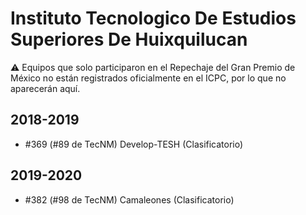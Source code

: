 # Instituto Tecnologico De Estudios Superiores De Huixquilucan

:warning: Equipos que solo participaron en el Repechaje del Gran Premio de México no están registrados oficialmente en el ICPC, por lo que no aparecerán aquí.

## 2018-2019

- #369 (#89 de TecNM) Develop-TESH (Clasificatorio)

## 2019-2020

- #382 (#98 de TecNM) Camaleones (Clasificatorio)


